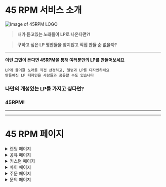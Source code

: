 # 45 RPM 서비스 소개
![Image of 45RPM LOGO](https://media.discordapp.net/attachments/841226320678879236/850957340849078272/unknown.png)
>**내가 듣고있는 노래들이 LP로 나온다면?!**

>**구하고 싶은 LP 명반들을 찾지않고 직접 만들 순 없을까?**
***

**이런 고민이 든다면 45RPM을 통해 여러분만의 LP를 만들어보세요**

    LP에 들어갈 노래를 직접 선정하고, 앨범과 LP를 디자인하세요
    만들어진 LP 디자인을 사람들과 공유할 수도 있습니다

### 나만의 개성있는 LP를 가지고 싶다면?
### 45RPM!

***
***
# 45 RPM 페이지

<details>
<summary>랜딩 페이지</summary>
<div markdown="1">       

![스크린샷, 2021-06-06 05-02-09](https://user-images.githubusercontent.com/76784946/120904712-9013ca00-c688-11eb-8baa-21d10e2030cc.png)
![스크린샷, 2021-06-06 05-03-05](https://user-images.githubusercontent.com/76784946/120904716-943fe780-c688-11eb-9519-61fdf67854ad.png)
![스크린샷, 2021-06-06 05-03-21](https://user-images.githubusercontent.com/76784946/120904719-986c0500-c688-11eb-9589-ceb7c437d3a9.png)
![스크린샷, 2021-06-06 05-03-40](https://user-images.githubusercontent.com/76784946/120904721-9b66f580-c688-11eb-9e41-17a5fbc8460c.png)
![스크린샷, 2021-06-06 05-04-02](https://user-images.githubusercontent.com/76784946/120904723-9dc94f80-c688-11eb-9321-aafddc16b28c.png)
![스크린샷, 2021-06-06 05-04-23](https://user-images.githubusercontent.com/76784946/120904725-a02ba980-c688-11eb-84d8-3e1e64d5d0cb.png)

</div>
</details>

<details>
<summary>공유 페이지</summary>
<div markdown="2">       

![스크린샷, 2021-06-06 05-04-43](https://user-images.githubusercontent.com/76784946/120904727-a28e0380-c688-11eb-8812-946c543e9d99.png)

</div>
</details>

<details>
<summary>커스텀 페이지</summary>
<div markdown="3">       

![스크린샷, 2021-06-06 05-09-21](https://user-images.githubusercontent.com/76784946/120904729-a4f05d80-c688-11eb-8773-922a949952ec.png)
![스크린샷, 2021-06-06 05-20-09](https://user-images.githubusercontent.com/76784946/120904737-ac176b80-c688-11eb-8d9c-4d86761baf47.png)

</div>
</details>

<details>
<summary>마이 페이지</summary>
<div markdown="4">       

![스크린샷, 2021-06-06 05-11-35](https://user-images.githubusercontent.com/76784946/120904732-a6ba2100-c688-11eb-86b2-58d28f242f93.png)
![스크린샷, 2021-06-06 05-12-07](https://user-images.githubusercontent.com/76784946/120904733-a91c7b00-c688-11eb-9244-6b408a341843.png)

</div>
</details>

<details>
<summary>주문 페이지</summary>
<div markdown="5">       

![스크린샷, 2021-06-06 05-20-41](https://user-images.githubusercontent.com/76784946/120904740-b20d4c80-c688-11eb-98d2-dd5985328f21.png)

</div>
</details>

<details>
<summary>문의 페이지</summary>![](file:///home/lee/%EB%8B%A4%EC%9A%B4%EB%A1%9C%EB%93%9C/Logo.png)
<div markdown="5">       

![스크린샷, 2021-06-06 05-21-19](https://user-images.githubusercontent.com/76784946/120904744-b6396a00-c688-11eb-8546-4e658604187a.png) 

</div>
</details>




